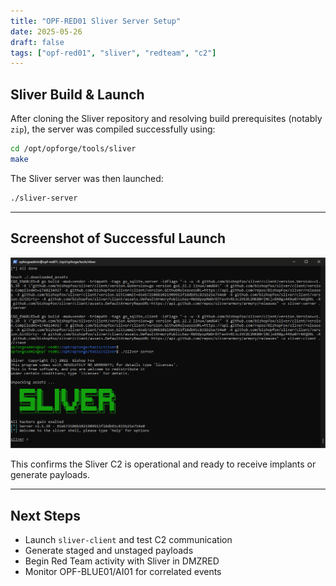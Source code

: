 ```yaml
---
title: "OPF-RED01 Sliver Server Setup"
date: 2025-05-26
draft: false
tags: ["opf-red01", "sliver", "redteam", "c2"]
---
```


## Sliver Build & Launch

After cloning the Sliver repository and resolving build prerequisites (notably `zip`), the server was compiled successfully using:

```bash
cd /opt/opforge/tools/sliver
make
```

The Sliver server was then launched:

```bash
./sliver-server
```

---

## Screenshot of Successful Launch

![Sliver Server Launch](/images/posts/sliver-server-launch.png)

This confirms the Sliver C2 is operational and ready to receive implants or generate payloads.

---

## Next Steps

- Launch `sliver-client` and test C2 communication
- Generate staged and unstaged payloads
- Begin Red Team activity with Sliver in DMZRED
- Monitor OPF-BLUE01/AI01 for correlated events
